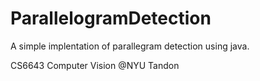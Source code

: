 # ParallelogramDetection

A simple implentation of parallegram detection using java.

CS6643 Computer Vision @NYU Tandon
